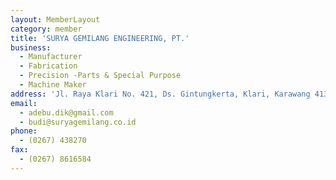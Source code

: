 ```yaml
---
layout: MemberLayout
category: member
title: 'SURYA GEMILANG ENGINEERING, PT.'
business:
  - Manufacturer
  - Fabrication
  - Precision -Parts & Special Purpose
  - Machine Maker
address: 'Jl. Raya Klari No. 421, Ds. Gintungkerta, Klari, Karawang 41371'
email:
  - adebu.dik@gmail.com
  - budi@suryagemilang.co.id
phone:
  - (0267) 438270
fax:
  - (0267) 8616584
---
```


